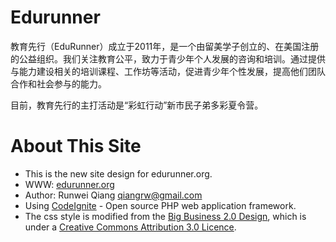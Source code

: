 Edurunner
==========
教育先行（EduRunner）成立于2011年，是一个由留美学子创立的、在美国注册的公益组织。我们关注教育公平，致力于青少年个人发展的咨询和培训。通过提供与能力建设相关的培训课程、工作坊等活动，促进青少年个性发展，提高他们团队合作和社会参与的能力。

目前，教育先行的主打活动是“彩虹行动”新市民子弟多彩夏令营。

About This Site
==========
* This is the new site design for edurunner.org. 
* WWW: [edurunner.org](http://edurunner.org/)
* Author: Runwei Qiang <qiangrw@gmail.com>
* Using [CodeIgnite](http://codeigniter.com) - Open source PHP web application framework. 
* The css style is modified from the [Big Business 2.0 Design](http://www.freewebtemplates.com/download/free-website-template/big-business-20-639972274/), which is under a [Creative Commons Attribution 3.0 Licence](http://creativecommons.org/licenses/by/3.0/).
